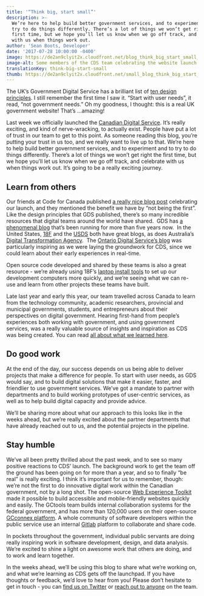 ```yaml
---
title: '“Think big, start small”'
description: >-
  We’re here to help build better government services, and to experiment and to
  try to do things differently. There’s a lot of things we won’t get right the
  first time, but we hope you’ll let us know when we go off track, and celebrate
  with us when things work out.
author: 'Sean Boots, Developer'
date: '2017-07-28 10:00:00 -0400'
image: https://de2an9clyit2x.cloudfront.net/blog_think_big_start_small_2017_2764703473.jpg
image-alt: Some members of the CDS team celebrating the website launch with a thumbs up
translationKey: think-big-start-small
thumb: https://de2an9clyit2x.cloudfront.net/small_blog_think_big_start_small_2017_2764703473.jpg
---
```

The UK’s Government Digital Service has a brilliant list of [ten design principles](https://www.gov.uk/design-principles). I still remember the first time I saw it. “Start with user needs”, it read, “not government needs.” Oh my goodness, I thought: this is a real UK government website! That’s …amazing!

Last week we officially launched the [Canadian Digital Service](/). It’s really exciting, and kind of nerve-wracking, to actually exist. People have put a lot of trust in our team to get to this point. As someone reading this blog, you’re putting your trust in us too, and we really want to live up to that. We’re here to help build better government services, and to experiment and to try to do things differently. There’s a lot of things we won’t get right the first time, but we hope you’ll let us know when we go off track, and celebrate with us when things work out. It’s going to be a really exciting journey.

## Learn from others

Our friends at Code for Canada published [a really nice blog post](https://medium.com/code-for-canada/six-reasons-were-excited-by-the-launch-of-the-canadian-digital-service-a1be899aee8e) celebrating our launch, and they mentioned the benefit we have by “not being the first”. Like the design principles that GDS published, there’s so many incredible resources that digital teams around the world have shared.  GDS has [a phenomenal blog](https://gds.blog.gov.uk/) that’s been running for more than five years now.  In the United States, [18F](https://18f.gsa.gov/blog/) and the [USDS](https://medium.com/@USDigitalService) both have great blogs, as does Australia’s [Digital Transformation Agency](https://www.dta.gov.au/blog/).  The [Ontario Digital Service’s blog](https://medium.com/ontariodigital) was particularly inspiring as we were laying the groundwork for CDS, since we could learn about their early experiences in real-time.

Open source code developed and shared by these teams is also a great resource - we’re already using 18F’s [laptop install tools](https://github.com/18F/laptop) to set up our development computers more quickly, and we’re seeing what we can re-use and learn from other projects these teams have built.  

Late last year and early this year, our team travelled across Canada to learn from the technology community, academic researchers, provincial and municipal governments, students, and entrepreneurs about their perspectives on digital government. Hearing first-hand from people’s experiences both working with government, and using government services, was a really valuable source of insights and inspiration as CDS was being created. You can read [all about what we learned here](/beginning-the-conversation/full-report/).

## Do good work

At the end of the day, our success depends on us being able to deliver projects that make a difference for people. To start with user needs, as GDS would say, and to build digital solutions that make it easier, faster, and friendlier to use government services. We’ve got a mandate to partner with departments and to build working prototypes of user-centric services, as well as to help build digital capacity and provide advice.

We’ll be sharing more about what our approach to this looks like in the weeks ahead, but we’re really excited about the partner departments that have already reached out to us, and the potential projects in the pipeline.

## Stay humble

We’ve all been pretty thrilled about the past week, and to see so many positive reactions to CDS’ launch. The background work to get the team off the ground has been going on for more than a year, and so to finally “be real” is really exciting. I think it’s important for us to remember, though: we’re not the first to do innovative digital work within the Canadian government, not by a long shot. The open-source [Web Experience Toolkit](http://wet-boew.github.io/wet-boew/index-en.html) made it possible to build accessible and mobile-friendly websites quickly and easily. The GCtools team builds internal collaboration systems for the federal government, and has more than 120,000 users on their open-source [GCconnex platform](https://github.com/gctools-outilsgc/gcconnex). A whole community of software developers within the public service use an internal [Gitlab](https://about.gitlab.com/) platform to collaborate and share code.

In pockets throughout the government, individual public servants are doing really inspiring work in software development, design, and data analysis. We’re excited to shine a light on awesome work that others are doing, and to work and learn together.

In the weeks ahead, we’ll be using this blog to share what we’re working on, and what we’re learning as CDS gets off the launchpad. If you have thoughts or feedback, we’d love to hear from you! Please don’t hesitate to get in touch - you can [find us on Twitter](https://twitter.com/CDS_GC) or [reach out to anyone](/meet-the-team/) on the team.

